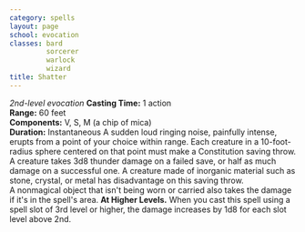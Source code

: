 ```yaml
---
category: spells
layout: page
school: evocation
classes: bard
         sorcerer
         warlock
         wizard
title: Shatter 
---
```

_2nd-level evocation_ 
**Casting Time:** 1 action    
**Range:** 60 feet    
**Components:** V, S, M (a chip of mica)    
**Duration:** Instantaneous 
A sudden loud ringing noise, painfully intense, erupts from a point of your choice within range. Each creature in a 10-foot-radius sphere centered on that point must make a Constitution saving throw. A creature takes 3d8 thunder damage on a failed save, or half as much damage on a successful one. A creature made of inorganic material such as stone, crystal, or metal has disadvantage on this saving throw.    
A nonmagical object that isn't being worn or carried also takes the damage if it's in the spell's area. 
**At Higher Levels.** When you cast this spell using a spell slot of 3rd level or higher, the damage increases by 1d8 for each slot level above 2nd. 